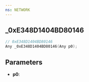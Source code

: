 ```yaml
---
ns: NETWORK
---
```

## _0xE348D1404BD80146

```c
// 0xE348D1404BD80146
Any _0xE348D1404BD80146(Any p0);
```

## Parameters
* **p0**:

